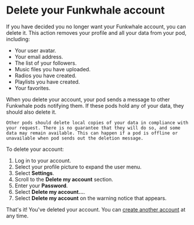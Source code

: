 # Delete your Funkwhale account

If you have decided you no longer want your Funkwhale account, you can delete it. This action removes your profile and all your data from your pod, including:

- Your user avatar.
- Your email address.
- The list of your followers.
- Music files you have uploaded.
- Radios you have created.
- Playlists you have created.
- Your favorites.

When you delete your account, your pod sends a message to other Funkwhale pods notifying them. If these pods hold any of your data, they should also delete it.

```{note}
Other pods should delete local copies of your data in compliance with your request. There is no guarantee that they will do so, and some data may remain available. This can happen if a pod is offline or unavailable when pod sends out the deletion message.
```

To delete your account:

1. Log in to your account.
2. Select your profile picture to expand the user menu.
3. Select __Settings__.
4. Scroll to the __Delete my account__ section.
5. Enter your __Password__.
6. Select __Delete my account…__.
7. Select __Delete my account__ on the warning notice that appears.

That's it! You've deleted your account. You can [create another account](create_account.md) at any time.
